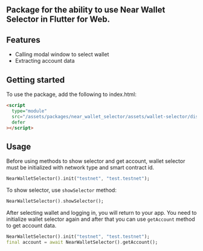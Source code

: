 ## Package for the ability to use Near Wallet Selector in Flutter for Web.

## Features

- Calling modal window to select wallet
- Extracting account data

## Getting started

To use the package, add the following to index.html:

```html
<script
  type="module"
  src="/assets/packages/near_wallet_selector/assets/wallet-selector/dist/bundle.js"
  defer
></script>
```

## Usage

Before using methods to show selector and get account, wallet selector must be initialized with network type and smart contract id.

```dart
NearWalletSelector().init("testnet", "test.testnet");
```

To show selector, use `showSelector` method:

```dart
NearWalletSelector().showSelector();
```

After selecting wallet and logging in, you will return to your app. You need to initialize wallet selector again and after that you can use `getAccount` method to get account data.

```dart
NearWalletSelector().init("testnet", "test.testnet");
final account = await NearWalletSelector().getAccount();
```
